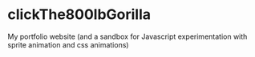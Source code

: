 # clickThe800lbGorilla
My portfolio website (and a sandbox for Javascript experimentation with sprite animation and css animations)
